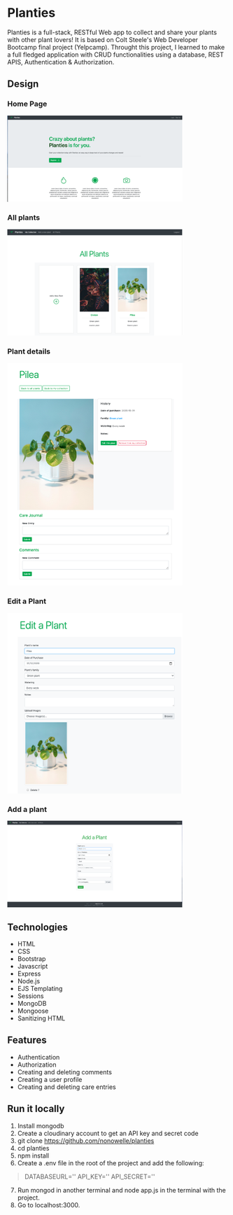 # Planties
Planties is a full-stack, RESTful Web app to collect and share your plants with other plant lovers!
It is based on Colt Steele's Web Developer Bootcamp final project (Yelpcamp). Throught this project, I learned to make a full fledged application with CRUD functionalities using a database, REST APIS, Authentication & Authorization.

## Design

### Home Page
<img src="./public/home.png" width="400"/>

### All plants
<img src="./public/all-plants.png" width="400"/>

### Plant details
<img src="./public/one-plant.png"  width="400"/>

### Edit a Plant
<img src="./public/edit-plant.png" width="400"/>

### Add a plant
<img src="./public/add-a-plant.png" width="400"/>

## Technologies
* HTML
* CSS
* Bootstrap
* Javascript
* Express
* Node.js
* EJS Templating
* Sessions
* MongoDB
* Mongoose
* Sanitizing HTML


## Features

* Authentication
* Authorization
* Creating and deleting comments
* Creating a user profile
* Creating and deleting care entries


## Run it locally
1. Install mongodb
2. Create a cloudinary account to get an API key and secret code
3. git clone https://github.com/nonowelle/planties
4. cd planties
5. npm install
6. Create a .env file in the root of the project and add the following:

> DATABASEURL='<url>'
> API_KEY=''<key>
> API_SECRET='<secret>'

7. Run mongod in another terminal and node app.js in the terminal with the project.
8. Go to localhost:3000.





